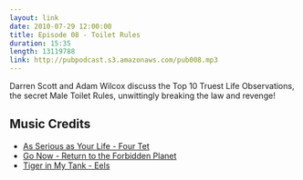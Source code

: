 ```yaml
---
layout: link
date: 2010-07-29 12:00:00
title: Episode 08 - Toilet Rules
duration: 15:35
length: 13119788
link: http://pubpodcast.s3.amazonaws.com/pub008.mp3
---
```


Darren Scott and Adam Wilcox discuss the Top 10 Truest Life Observations, the secret Male Toilet Rules, unwittingly breaking the law and revenge!

## Music Credits

- [As Serious as Your Life - Four Tet](http://itunes.apple.com/gb/album/as-serious-as-your-life/id308893811?i=308893948)
- [Go Now - Return to the Forbidden Planet](http://itunes.apple.com/gb/album/go-now/id277949156?i=277949491)
- [Tiger in My Tank - Eels](http://itunes.apple.com/gb/album/tiger-in-my-tank/id14288231?i=14288257)